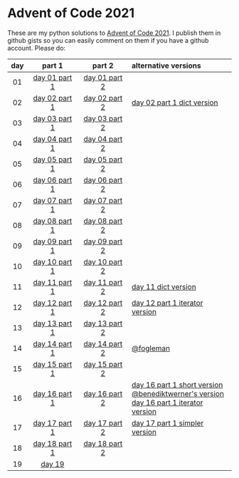 # Advent of Code 2021
These are my python solutions to [Advent of Code
2021](https://adventofcode.com/2021/). I publish them in github gists so you
can easily comment on them if you have a github account. Please do:

|day|part 1|part 2|alternative versions|
|:----:|:---------------:|:---------------:|:---------------|
|01|[day 01 part 1](https://gist.github.com/c5ccf7426b162e4701e981edaa86ee03)|[day 01 part 2](https://gist.github.com/eb764cfeb347ffcce30318c1b0208539)||
|02|[day 02 part 1](https://gist.github.com/5612881243d61a94b71a2f45966b0cf1)|[day 02 part 2](https://gist.github.com/2515fabdf67f8be4f28cf90dbee41d76)|[day 02 part 1 dict version](https://gist.github.com/aee3b01cafbcf44d9cf877844b169591)|
|03|[day 03 part 1](https://gist.github.com/d2a71e886e7e297b98bdde84ba57d8df)|[day 03 part 2](https://gist.github.com/d4172bd208f9527f61b74004b2ec1578)||
|04|[day 04 part 1](https://gist.github.com/d4bc8397d59b71bcd536503d8ac5b96b)|[day 04 part 2](https://gist.github.com/1a7eecd4fa9c653435d3aa0073ca4433)||
|05|[day 05 part 1](https://gist.github.com/507f62f4f22a316139858899c3b52d83)|[day 05 part 2](https://gist.github.com/9da279ebdaa60c09f3ae3735e8b9422e)||
|06|[day 06 part 1](https://gist.github.com/e4c710c65ff2b26cdbe6b4c4c7b91a13)|[day 06 part 2](https://gist.github.com/176160e71d01b8887d7b7908a95f151c)||
|07|[day 07 part 1](https://gist.github.com/f7e15448f1252e6ce5eb8252a8998f7f)|[day 07 part 2](https://gist.github.com/58522e1191a4a74a68f641f47285aa1f)||
|08|[day 08 part 1](https://gist.github.com/c07a7d4f55e3d2510eafa8b025c403f7)|[day 08 part 2](https://gist.github.com/9ac08dbe2f03a033cfcce2ce85045c3c)||
|09|[day 09 part 1](https://gist.github.com/eec5fe5dc9a64e7da8502b1107528f49)|[day 09 part 2](https://gist.github.com/c8cec4d9eeac43f37cc640d69e77a2b0)||
|10|[day 10 part 1](https://gist.github.com/f306bcd9eb9b4937139ee5017a38a5ed)|[day 10 part 2](https://gist.github.com/78d91c766289d56aaec5893a8c04b2ae)||
|11|[day 11 part 1](https://gist.github.com/7d149a1cdb94741474902d4cc9e26023)|[day 11 part 2](https://gist.github.com/6b5e4354a78284bbce104d666c9c8e23)|[day 11 dict version](https://gist.github.com/e7796f0048dd9232cc30eec4cc8522ee)|
|12|[day 12 part 1](https://gist.github.com/1dc02ce7bc0135021aa57d170c2e3991)|[day 12 part 2](https://gist.github.com/373d42ff22236f9dcbc3dacbd8515d38)|[day 12 part 1 iterator version](https://gist.github.com/049c172b0720d34d030e4b4ed48dc724)|
|13|[day 13 part 1](https://gist.github.com/7a06ebbf52bd864bd759d36e1721eb50)|[day 13 part 2](https://gist.github.com/7a06ebbf52bd864bd759d36e1721eb50)||
|14|[day 14 part 1](https://gist.github.com/88ebda9ee235e214919bd972ae3a9282)|[day 14 part 2](https://gist.github.com/238ae4e3b8f24650fae7e2338e189e18)|[@fogleman](https://github.com/fogleman/AdventOfCode2021/blob/main/14.py)|
|15|[day 15 part 1](https://gist.github.com/5714aa628ff0f1f5321c4b3342884599)|[day 15 part 2](https://gist.github.com/50aa4c0b746c17c6ee2319f234550967)||
|16|[day 16 part 1](https://gist.github.com/c66306388646b3dda649cf4aaa2b0ef1)|[day 16 part 2](https://gist.github.com/f2f6323b4e74b79a29936936dedcc5b3)|[day 16 part 1 short version](https://gist.github.com/a90b4f883f98ed45350dc37fb62464f1)<br/>[@benediktwerner's version](https://github.com/benediktwerner/AdventOfCode/blob/master/2021/day16/sol.py)<br/>[day 16 part 1 iterator version](https://gist.github.com/cc8bedf9ca80f16d0c7e19edcd462aef)|
|17|[day 17 part 1](https://gist.github.com/d2b7a8b55ece3224ae6dc25716441bce)|[day 17 part 2](https://gist.github.com/5aced5447609aa99f0cfc17e9aac6b16)|[day 17 part 1 simpler version](https://gist.github.com/72bca9f2194e8b3df720d754df915eb2)|
|18|[day 18 part 1](https://gist.github.com/62d9d94c78b397ec9d9c7d5e3cce9aa7)|[day 18 part 2](https://gist.github.com/2b04e605097809a3c5fee8257454c4d1)||
|19|[day 19](https://gist.github.com/4380e42e514a43e856de94e403458e58)|||

